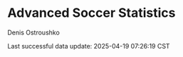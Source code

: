 # Advanced Soccer Statistics
Denis Ostroushko

<!-- gfm -->

Last successful data update: 2025-04-19 07:26:19 CST
